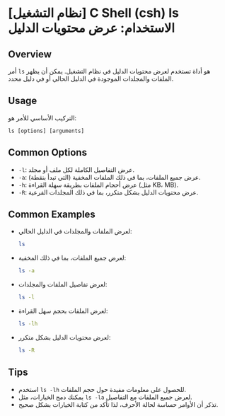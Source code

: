 # [نظام التشغيل] C Shell (csh) ls الاستخدام: عرض محتويات الدليل

## Overview
أمر `ls` هو أداة تستخدم لعرض محتويات الدليل في نظام التشغيل. يمكن أن يظهر الملفات والمجلدات الموجودة في الدليل الحالي أو في دليل محدد.

## Usage
التركيب الأساسي للأمر هو:
```
ls [options] [arguments]
```

## Common Options
- `-l`: عرض التفاصيل الكاملة لكل ملف أو مجلد.
- `-a`: عرض جميع الملفات، بما في ذلك الملفات المخفية (التي تبدأ بنقطة).
- `-h`: عرض أحجام الملفات بطريقة سهلة القراءة (مثل KB، MB).
- `-R`: عرض محتويات الدليل بشكل متكرر، بما في ذلك المجلدات الفرعية.

## Common Examples
- لعرض الملفات والمجلدات في الدليل الحالي:
  ```bash
  ls
  ```

- لعرض جميع الملفات، بما في ذلك المخفية:
  ```bash
  ls -a
  ```

- لعرض تفاصيل الملفات والمجلدات:
  ```bash
  ls -l
  ```

- لعرض الملفات بحجم سهل القراءة:
  ```bash
  ls -lh
  ```

- لعرض محتويات الدليل بشكل متكرر:
  ```bash
  ls -R
  ```

## Tips
- استخدم `ls -lh` للحصول على معلومات مفيدة حول حجم الملفات.
- يمكنك دمج الخيارات، مثل `ls -la` لعرض جميع الملفات مع التفاصيل.
- تذكر أن الأوامر حساسة لحالة الأحرف، لذا تأكد من كتابة الخيارات بشكل صحيح.